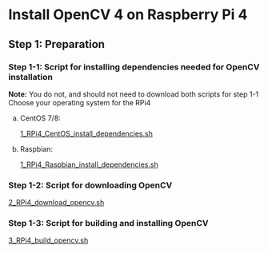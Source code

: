 
# Install OpenCV 4 on Raspberry Pi 4
## Step 1: Preparation
### Step 1-1: Script for installing dependencies needed for OpenCV installation
**Note:** You do not, and should not need to download both scripts for step 1-1  
Choose your operating system for the RPi4  
<ol type="a">
  <li>CentOS 7/8:  
    
[1_RPi4_CentOS_install_dependencies.sh](face_recognition_linux/script/1_RPi4_CentOS_install_dependencies.sh)  </li>
  <li>Raspbian:  

[1_RPi4_Raspbian_install_dependencies.sh](face_recognition_linux/script/1_RPi4_Raspbian_install_dependencies.sh)</li>
</ol>

### Step 1-2: Script for downloading OpenCV
[2_RPi4_download_opencv.sh](face_recognition_linux/script/2_RPi4_download_opencv.sh)

### Step 1-3: Script for building and installing OpenCV
[3_RPi4_build_opencv.sh](face_recognition_linux/script/3_RPi4_build_opencv.sh)

